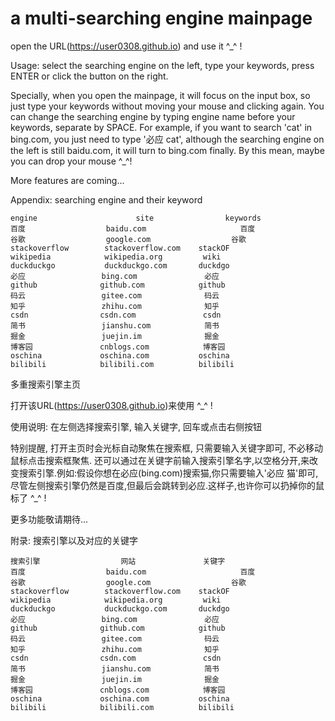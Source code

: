 # a multi-searching engine mainpage

open the URL(https://user0308.github.io) and use it ^_^ !

Usage: select the searching engine on the left, type your keywords, press ENTER or click the button on the right.

Specially, when you open the mainpage, it will focus on the input box, so just type your keywords without moving your mouse and clicking again. You can change the searching engine by typing engine name before your keywords, separate by SPACE. For example, if you want to search 'cat' in bing.com, you just need to type '必应 cat', although the searching engine on the left is still baidu.com, it will turn to bing.com finally. By this mean, maybe you can drop your mouse ^_^!


More features are coming...

Appendix:
searching engine and their keyword

```
engine        				site                keywords
百度                  baidu.com    				  百度
谷歌                  google.com    				谷歌
stackoverflow        stackoverflow.com    stackOF
wikipedia            wikipedia.org         wiki
duckduckgo           duckduckgo.com       duckdgo
必应                 bing.com               必应
github              github.com            github
码云                 gitee.com              码云
知乎                 zhihu.com              知乎
csdn                csdn.com               csdn
简书                 jianshu.com            简书
掘金                 juejin.im              掘金
博客园               cnblogs.com            博客园
oschina             oschina.com           oschina
bilibili            bilibili.com          bilibili
```

多重搜索引擎主页

打开该URL(https://user0308.github.io)来使用 ^_^ !

使用说明: 在左侧选择搜索引擎, 输入关键字, 回车或点击右侧按钮

特别提醒, 打开主页时会光标自动聚焦在搜索框, 只需要输入关键字即可, 不必移动鼠标点击搜索框聚焦. 还可以通过在关键字前输入搜索引擎名字,以空格分开,来改变搜索引擎.例如:假设你想在必应(bing.com)搜索猫,你只需要输入'必应 猫'即可,尽管左侧搜索引擎仍然是百度,但最后会跳转到必应.这样子,也许你可以扔掉你的鼠标了 ^_^ !

更多功能敬请期待...

附录:
搜索引擎以及对应的关键字
```
搜索引擎                  网站               关键字
百度                  baidu.com    				  百度
谷歌                  google.com    				谷歌
stackoverflow        stackoverflow.com    stackOF
wikipedia            wikipedia.org         wiki
duckduckgo           duckduckgo.com       duckdgo
必应                 bing.com               必应
github              github.com            github
码云                 gitee.com              码云
知乎                 zhihu.com              知乎
csdn                csdn.com               csdn
简书                 jianshu.com            简书
掘金                 juejin.im              掘金
博客园               cnblogs.com            博客园
oschina             oschina.com           oschina
bilibili            bilibili.com          bilibili
```
